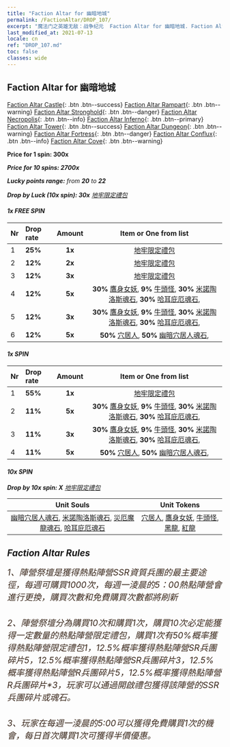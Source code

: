 ```yaml
---
title: "Faction Altar for 幽暗地城"
permalink: /FactionAltar/DROP_107/
excerpt: "魔法门之英雄无敌：战争纪元  Faction Altar for 幽暗地城. Faction Altar is the primary method for obtaining SSR units from the popular faction. Limited to 1,000 purchases each week. The popular faction changes at 05:00 every Monday. Purchase attempts and free purchase attempts will also reset then."
last_modified_at: 2021-07-13
locale: cn
ref: "DROP_107.md"
toc: false
classes: wide
---
```


##  Faction Altar for **幽暗地城**

  [Faction Altar Castle](/cn/FactionAltar/DROP_101/){: .btn .btn--success} [Faction Altar Rampart](/cn/FactionAltar/DROP_102/){: .btn .btn--warning} [Faction Altar Stronghold](/cn/FactionAltar/DROP_103/){: .btn .btn--danger} [Faction Altar Necropolis](/cn/FactionAltar/DROP_104/){: .btn .btn--info} [Faction Altar Inferno](/cn/FactionAltar/DROP_105/){: .btn .btn--primary} [Faction Altar Tower](/cn/FactionAltar/DROP_106/){: .btn .btn--success} [Faction Altar Dungeon](/cn/FactionAltar/DROP_107/){: .btn .btn--warning} [Faction Altar Fortress](/cn/FactionAltar/DROP_108/){: .btn .btn--danger} [Faction Altar Conflux](/cn/FactionAltar/DROP_109/){: .btn .btn--info} [Faction Altar Cove](/cn/FactionAltar/DROP_112/){: .btn .btn--warning} 

  **Price for 1 spin: 300x** <i class="fas fa-gem"/>

  **Price for 10 spins: 2700x** <i class="fas fa-gem"/>

  **Lucky points range:** from **20** to **22**

  **Drop by Luck (10x spin): 30x** [地牢限定禮包](/cn/Items/con_2107/)

####  1x FREE SPIN 

  |    Nr    |  Drop rate  |  Amount   |   Item or One from list  |
  |:---------|:------------|:---------:|:------------------------:|
  | 1 | **25%** | **1x** | [地牢限定禮包](/cn/Items/con_2107/) |
  | 2 | **12%** | **2x** | [地牢限定禮包](/cn/Items/con_2107/) |
  | 3 | **12%** | **3x** | [地牢限定禮包](/cn/Items/con_2107/) |
  | 4 | **12%** | **5x** |  **30%** [鷹身女妖](/cn/Items/unt_245/),  **9%** [牛頭怪](/cn/Items/unt_248/),  **30%** [米諾陶洛斯魂石](/cn/Items/unt_332/),  **30%** [哈耳庇厄魂石](/cn/Items/unt_329/),  |
  | 5 | **12%** | **3x** |  **30%** [鷹身女妖](/cn/Items/unt_245/),  **9%** [牛頭怪](/cn/Items/unt_248/),  **30%** [米諾陶洛斯魂石](/cn/Items/unt_332/),  **30%** [哈耳庇厄魂石](/cn/Items/unt_329/),  |
  | 6 | **12%** | **5x** |  **50%** [穴居人](/cn/Items/unt_244/),  **50%** [幽暗穴居人魂石](/cn/Items/unt_328/),  |


####  1x SPIN 

  |    Nr    |  Drop rate  |  Amount   |   Item or One from list  |
  |:---------|:------------|:---------:|:------------------------:|
  | 1 | **55%** | **1x** | [地牢限定禮包](/cn/Items/con_2107/) |
  | 2 | **11%** | **5x** |  **30%** [鷹身女妖](/cn/Items/unt_245/),  **9%** [牛頭怪](/cn/Items/unt_248/),  **30%** [米諾陶洛斯魂石](/cn/Items/unt_332/),  **30%** [哈耳庇厄魂石](/cn/Items/unt_329/),  |
  | 3 | **11%** | **3x** |  **30%** [鷹身女妖](/cn/Items/unt_245/),  **9%** [牛頭怪](/cn/Items/unt_248/),  **30%** [米諾陶洛斯魂石](/cn/Items/unt_332/),  **30%** [哈耳庇厄魂石](/cn/Items/unt_329/),  |
  | 4 | **11%** | **5x** |  **50%** [穴居人](/cn/Items/unt_244/),  **50%** [幽暗穴居人魂石](/cn/Items/unt_328/),  |


####  10x SPIN 

  **Drop by 10x spin: X** [地牢限定禮包](/cn/Items/con_2107/)

  |    Unit Souls    |  Unit Tokens  |
  |:----------------:|:-------------:|
  | [幽暗穴居人魂石](/cn/Items/unt_328/), [米諾陶洛斯魂石](/cn/Items/unt_332/), [災厄魔龍魂石](/cn/Items/unt_334/), [哈耳庇厄魂石](/cn/Items/unt_329/) | [穴居人](/cn/Items/unt_244/), [鷹身女妖](/cn/Items/unt_245/), [牛頭怪](/cn/Items/unt_248/), [黑龍](/cn/Items/unt_250/), [紅龍](/cn/Items/unt_251/) |



## Faction Altar Rules

  <span style="color: #3c2a1e;font-size:20px">1、陣營祭壇是獲得熱點陣營SSR資質兵團的最主要途徑，每週可購買1000次，每週一淩晨的5：00熱點陣營會進行更換，購買次數和免費購買次數都將刷新</span><br/>

<br/>  <span style="color: #3c2a1e;font-size:20px">2、陣營祭壇分為購買10次和購買1次，購買10次必定能獲得一定數量的熱點陣營限定禮包，購買1次有50%概率獲得熱點陣營限定禮包*1，12.5%概率獲得熱點陣營SR兵團碎片*5，12.5%概率獲得熱點陣營SR兵團碎片*3，12.5%概率獲得熱點陣營R兵團碎片*5，12.5%概率獲得熱點陣營R兵團碎片*3，玩家可以通過開啟禮包獲得該陣營的SSR兵團碎片或魂石。</span>

<br/>  <span style="color: #3c2a1e;font-size:20px">3、玩家在每週一淩晨的5:00可以獲得免費購買1次的機會，每日首次購買1次可獲得半價優惠。</span><br/>

<br/>